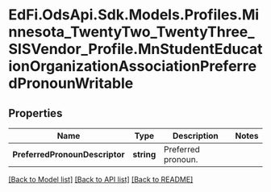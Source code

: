 # EdFi.OdsApi.Sdk.Models.Profiles.Minnesota_TwentyTwo_TwentyThree_SISVendor_Profile.MnStudentEducationOrganizationAssociationPreferredPronounWritable
## Properties

Name | Type | Description | Notes
------------ | ------------- | ------------- | -------------
**PreferredPronounDescriptor** | **string** | Preferred pronoun. | 

[[Back to Model list]](../README.md#documentation-for-models) [[Back to API list]](../README.md#documentation-for-api-endpoints) [[Back to README]](../README.md)

